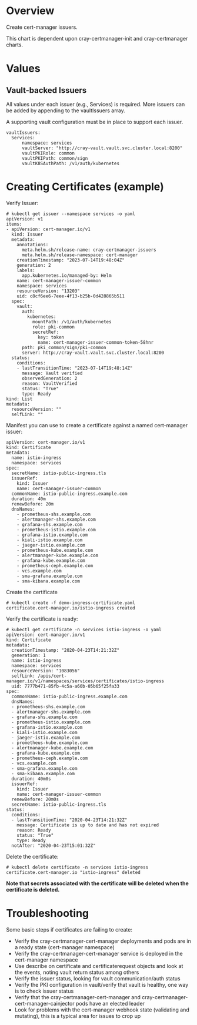 # Overview

Create cert-manager issuers.

This chart is dependent upon cray-certmanager-init and cray-certmanager charts.

# Values

## Vault-backed Issuers

All values under each issuer (e.g., Services) is required. More issuers can be added by appending to the vaultIssuers array.

A supporting vault configuration must be in place to support each issuer.

```
vaultIssuers:
  Services:
      namespace: services
      vaultServer: "http://cray-vault.vault.svc.cluster.local:8200"
      vaultPKIRole: common
      vaultPKIPath: common/sign
      vaultK8SAuthPath: /v1/auth/kubernetes
```

# Creating Certificates (example)

Verify Issuer:

```
# kubectl get issuer --namespace services -o yaml
apiVersion: v1
items:
- apiVersion: cert-manager.io/v1
  kind: Issuer
  metadata:
    annotations:
      meta.helm.sh/release-name: cray-certmanager-issuers
      meta.helm.sh/release-namespace: cert-manager
    creationTimestamp: "2023-07-14T19:48:04Z"
    generation: 2
    labels:
      app.kubernetes.io/managed-by: Helm
    name: cert-manager-issuer-common
    namespace: services
    resourceVersion: "13203"
    uid: c8cf6ee6-7eee-4f13-b25b-0d428865b511
  spec:
    vault:
      auth:
        kubernetes:
          mountPath: /v1/auth/kubernetes
          role: pki-common
          secretRef:
            key: token
            name: cert-manager-issuer-common-token-58hnr
      path: pki_common/sign/pki-common
      server: http://cray-vault.vault.svc.cluster.local:8200
  status:
    conditions:
    - lastTransitionTime: "2023-07-14T19:48:14Z"
      message: Vault verified
      observedGeneration: 2
      reason: VaultVerified
      status: "True"
      type: Ready
kind: List
metadata:
  resourceVersion: ""
  selfLink: ""
```

Manifest you can use to create a certificate against a named cert-manager issuer:

```
apiVersion: cert-manager.io/v1
kind: Certificate
metadata:
  name: istio-ingress
  namespace: services
spec:
  secretName: istio-public-ingress.tls
  issuerRef:
    kind: Issuer
    name: cert-manager-issuer-common
  commonName: istio-public-ingress.example.com
  duration: 40m
  renewBefore: 20m
  dnsNames:
    - prometheus-shs.example.com
    - alertmanager-shs.example.com
    - grafana-shs.example.com
    - prometheus-istio.example.com
    - grafana-istio.example.com
    - kiali-istio.example.com
    - jaeger-istio.example.com
    - prometheus-kube.example.com
    - alertmanager-kube.example.com
    - grafana-kube.example.com
    - prometheus-ceph.example.com
    - vcs.example.com
    - sma-grafana.example.com
    - sma-kibana.example.com
```

Create the certificate

```
# kubectl create -f demo-ingress-certificate.yaml
certificate.cert-manager.io/istio-ingress created
```

Verify the certificate is ready:

```
# kubectl get certificate -n services istio-ingress -o yaml
apiVersion: cert-manager.io/v1
kind: Certificate
metadata:
  creationTimestamp: "2020-04-23T14:21:32Z"
  generation: 1
  name: istio-ingress
  namespace: services
  resourceVersion: "1083056"
  selfLink: /apis/cert-manager.io/v1/namespaces/services/certificates/istio-ingress
  uid: 7777b471-85fb-4c5a-a60b-05b65f25fa33
spec:
  commonName: istio-public-ingress.example.com
  dnsNames:
  - prometheus-shs.example.com
  - alertmanager-shs.example.com
  - grafana-shs.example.com
  - prometheus-istio.example.com
  - grafana-istio.example.com
  - kiali-istio.example.com
  - jaeger-istio.example.com
  - prometheus-kube.example.com
  - alertmanager-kube.example.com
  - grafana-kube.example.com
  - prometheus-ceph.example.com
  - vcs.example.com
  - sma-grafana.example.com
  - sma-kibana.example.com
  duration: 40m0s
  issuerRef:
    kind: Issuer
    name: cert-manager-issuer-common
  renewBefore: 20m0s
  secretName: istio-public-ingress.tls
status:
  conditions:
  - lastTransitionTime: "2020-04-23T14:21:32Z"
    message: Certificate is up to date and has not expired
    reason: Ready
    status: "True"
    type: Ready
  notAfter: "2020-04-23T15:01:32Z"
```

Delete the certificate:

```
# kubectl delete certificate -n services istio-ingress
certificate.cert-manager.io "istio-ingress" deleted
```

**Note that secrets associated with the certificate will be deleted when the certificate is deleted.**

# Troubleshooting

Some basic steps if certificates are failing to create:

* Verify the cray-certmanager-cert-manager deployments and pods are in a ready state (cert-manager namespace)
* Verify the cray-certmanager-cert-manager service is deployed in the cert-manager namespace
* Use describe on certificate and certificaterequest objects and look at the events, noting vault return status among others
* Verify the issuer status, looking for vault communication/auth status
* Verify the PKI configuration in vault/verify that vault is healthy, one way is to check issuer status
* Verify that the cray-certmanager-cert-manager and cray-certmanager-cert-manager-cainjector pods have an elected leader
* Look for problems with the cert-manager webhook state (validating and mutating), this is a typical area for issues to crop up
